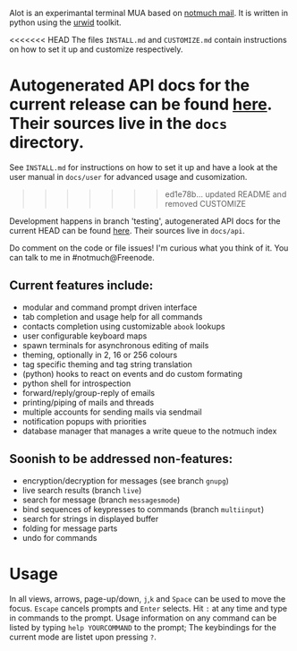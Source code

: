 Alot is an experimantal terminal MUA based on [notmuch mail][notmuch].
It is written in python using the [urwid][urwid] toolkit.

<<<<<<< HEAD
The files `INSTALL.md` and `CUSTOMIZE.md` contain instructions on how to set it
up and customize respectively.

Autogenerated API docs for the current release can be found [here][api].
Their sources live in the `docs` directory.
=======
See `INSTALL.md` for instructions on how to set it up and have a look
at the user manual in `docs/user` for advanced usage and cusomization.
>>>>>>> ed1e78b... updated README and removed CUSTOMIZE

Development happens in branch 'testing', autogenerated API docs for the
current HEAD can be found [here][api]. Their sources live in `docs/api`.

Do comment on the code or file issues! I'm curious what you think of it.
You can talk to me in #notmuch@Freenode.

Current features include:
-------------------------
 * modular and command prompt driven interface
 * tab completion and usage help for all commands
 * contacts completion using customizable `abook` lookups
 * user configurable keyboard maps
 * spawn terminals for asynchronous editing of mails
 * theming, optionally in 2, 16 or 256 colours
 * tag specific theming and tag string translation
 * (python) hooks to react on events and do custom formating
 * python shell for introspection
 * forward/reply/group-reply of emails
 * printing/piping of mails and threads
 * multiple accounts for sending mails via sendmail
 * notification popups with priorities
 * database manager that manages a write queue to the notmuch index

Soonish to be addressed non-features:
-------------------------------------
 * encryption/decryption for messages (see branch `gnupg`)
 * live search results (branch `live`)
 * search for message (branch `messagesmode`)
 * bind sequences of keypresses to commands (branch `multiinput`)
 * search for strings in displayed buffer
 * folding for message parts
 * undo for commands


Usage
=====
In all views, arrows, page-up/down, `j`,`k` and `Space` can be used to move the focus.
`Escape` cancels prompts and `Enter` selects. Hit `:` at any time and type in commands
to the prompt.
Usage information on any command can be listed by typing `help YOURCOMMAND` to the prompt;
The keybindings for the current mode are listet upon pressing `?`.


[notmuch]: http://notmuchmail.org/
[urwid]: http://excess.org/urwid/
[api]: http://alot.rtfd.org
[wiki]: https://github.com/pazz/alot/wiki

